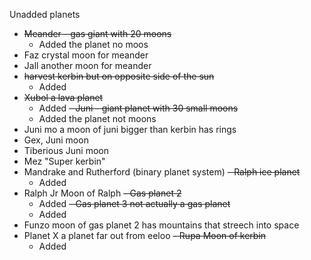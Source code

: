 Unadded planets
- ~~Meander - gas giant with 20 moons~~
   - Added the planet no moos
- Faz crystal moon for meander
- Jall another moon for meander
- ~~harvest kerbin but on opposite side of the sun~~
   - Added
- ~~Xubol a lava planet~~
  - Added
~~- Juni - giant planet with 30 small moons~~
  - Added the planet not moons
- Juni mo a moon of juni bigger than kerbin has rings
- Gex, Juni moon
- Tiberious Juni moon
- Mez "Super kerbin"
- Mandrake and Rutherford (binary planet system)
~~- Ralph ice planet~~
  - Added
- Ralph Jr Moon of Ralph
~~- Gas planet 2~~
  - Added
~~- Gas planet 3 not actually a gas planet~~
  - Added
- Funzo moon of gas planet 2 has mountains that streech into space
- Planet X a planet far out from eeloo
~~- Rupa Moon of kerbin~~
  - Added
